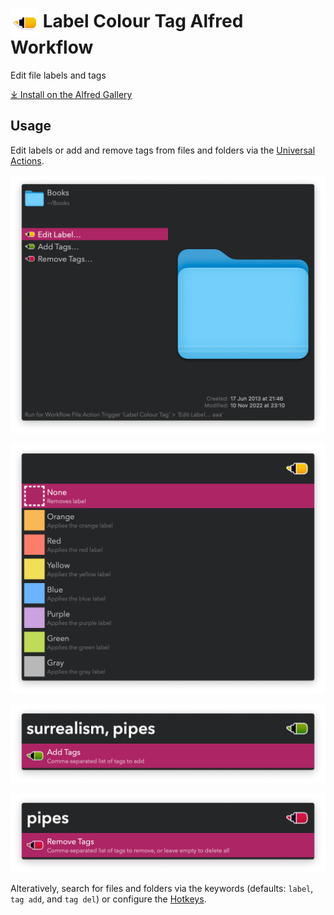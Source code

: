 # <img src='Workflow/icon.png' width='45' align='center' alt='icon'> Label Colour Tag Alfred Workflow

Edit file labels and tags

<a href='https://alfred.app/workflows/vitor/label-colour-tag'>⤓ Install on the Alfred Gallery</a>

## Usage

Edit labels or add and remove tags from files and folders via the [Universal Actions](https://www.alfredapp.com/help/features/universal-actions/).

![Universal actions](Workflow/images/about/universal_actions.png)

![Editing labels](Workflow/images/about/edit_labels.png)

![Adding tags](Workflow/images/about/add_tags.png)

![Removing tags](Workflow/images/about/remove_tags.png)

Alteratively, search for files and folders via the keywords (defaults: `label`, `tag add`, and `tag del`) or configure the [Hotkeys](https://www.alfredapp.com/help/workflows/triggers/hotkey/).
